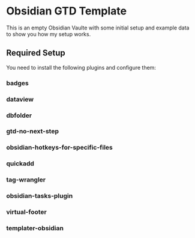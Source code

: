 # Obsidian GTD Template

This is an empty Obsidian Vaulte with some initial setup and example data to show you how my setup works.

## Required Setup

You need to install the following plugins and configure them:

### badges

### dataview

### dbfolder

### gtd-no-next-step

### obsidian-hotkeys-for-specific-files

### quickadd

### tag-wrangler

### obsidian-tasks-plugin

### virtual-footer

### templater-obsidian
